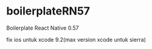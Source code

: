 # boilerplateRN57
Boilerplate React Native 0.57

fix ios untuk xcode 9.2(max version xcode untuk sierra)
